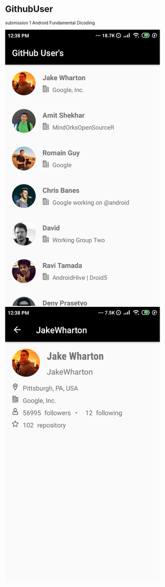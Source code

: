 # GithubUser
submission 1 Android Fundamental Dicoding

![Image of ListView](https://github.com/amariliskm/GithubUser/blob/master/ListView.jpeg)
![Image of DetailActivity](https://github.com/amariliskm/GithubUser/blob/master/detailUser.jpeg)
